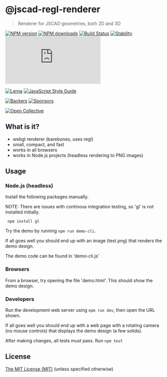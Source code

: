 # @jscad-regl-renderer

> Renderer for JSCAD geometries, both 2D and 3D

[![NPM version](https://badge.fury.io/js/%40jscad%2Fregl-renderer.svg)](https://www.npmjs.com/package/@jscad/regl-renderer)
[![NPM downloads](https://img.shields.io/npm/dw/@jscad/regl-renderer)](https://www.npmjs.com/package/@jscad/regl-renderer)
[![Build Status](https://travis-ci.org/jscad/OpenJSCAD.org.svg?branch=master)](https://travis-ci.org/jscad/OpenJSCAD.org)
[![Stability](https://img.shields.io/badge/stability-stable-green.svg)](https://github.com/emersion/stability-badges#stable)
[![License](https://img.shields.io/github/license/jscad/OpenJSCAD.org)](https://github.com/jscad/OpenJSCAD.org/blob/master/LICENSE)

[![Lerna](https://img.shields.io/badge/maintained%20with-lerna-cc00ff.svg)](https://lernajs.io/)
[![JavaScript Style Guide](https://img.shields.io/badge/code_style-standard-brightgreen.svg)](https://standardjs.com)

[![Backers](https://img.shields.io/opencollective/backers/openjscad)](https://opencollective.com/openjscad)
[![Sponsors](https://img.shields.io/opencollective/sponsors/openjscad)](https://opencollective.com/openjscad)

<a href="https://opencollective.com/openjscad"><img src="https://opencollective.com/openjscad/donate/button.png?color=blue" alt="Open Collective"></a>

## What is it?
- webgl renderer (barebones, uses regl)
- small, compact, and fast
- works in all browsers
- works in Node.js projects (headless rendering to PNG images)

## Usage

### Node.js (headless)

Install the following packages manually.

NOTE: There are issues with continous integration testing, so 'gl' is not installed initially.

```
 npm install gl
```

Try the demo by running ```npm run demo-cli```.

If all goes well you should end up with an image (test.png) that renders the demo design.

The demo code can be found in 'demo-cli.js'

### Browsers

From a browser, try opening the file 'demo.html'. This should show the demo design.

### Developers

Run the development web server using ```npm run dev```, then open the URL shown.

If all goes well you should end up with a web page with a rotating camera (no mouse controls) that displays the demo design (a few solids).

After making changes, all tests must pass. Run ```npm test```

## License

[The MIT License (MIT)](../../../LICENSE)
(unless specified otherwise)
